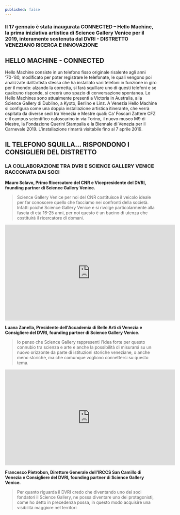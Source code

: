 ```yaml
---
published: false
---
```

### Il 17 gennaio è stata inaugurata CONNECTED – Hello Machine, la prima iniziativa artistica di Science Gallery Venice per il 2019, interamente sostenuta dal DVRI - DISTRETTO VENEZIANO RICERCA E INNOVAZIONE

## HELLO MACHINE - CONNECTED

Hello Machine consiste in un telefono fisso originale risalente agli anni ‘70-’80, modificato per poter registrare le telefonate, le quali vengono poi analizzate dall’artista stessa che ha installato vari telefoni in funzione in giro per il mondo: alzando la cornetta, si farà squillare uno di questi telefoni e se qualcuno risponde, si creerà uno spazio di conversazione spontanea. Le Hello Machines sono attualmente presenti a Victoria in Australia, alla Science Gallery di Dublino, a Kyoto, Berlino e Linz. A Venezia Hello Machine si configura come una doppia installazione artistica itinerante, che verrà ospitata da diverse sedi tra Venezia e Mestre quali: Ca’ Foscari Zattere CFZ e il campus scientifico cafoscarino in via Torino, il nuovo museo M9 di Mestre, la Fondazione Querini Stampalia e la Biennale di Venezia per il Carnevale 2019. L’installazione rimarrà visitabile fino al 7 aprile 2019.

## IL TELEFONO SQUILLA... RISPONDONO I CONSIGLIERI DEL DISTRETTO
### LA COLLABORAZIONE TRA DVRI E SCIENCE GALLERY VENICE RACCONATA DAI SOCI

**Mauro Sclavo, Primo Ricercatore del CNR e Vicepresidente del DVRI, founding partner di Science Gallery Venice.**

> Science Gallery Venice per noi del CNR costituisce il veicolo ideale per far conoscere quello che facciamo nei confronti della società. Infatti poiché Science Gallery Venice e si rivolge particolarmente alla fascia di età 16-25 anni, per noi questo è un bacino di utenza che costituirà il ricercatore di domani.

<iframe width="560" height="315" src="https://www.youtube.com/embed/r0KQncqVODA" frameborder="0" allow="accelerometer; autoplay; encrypted-media; gyroscope; picture-in-picture" allowfullscreen></iframe>

**Luana Zanella, Presidente dell'Accademia di Belle Arti di Venezia e Consigliere del DVRI, founding partner di Science Gallery Venice.**

> Io penso che Science Gallery rappresenti l'idea forte per questo connubio tra
scienza e arte e anche la possibilità di misurarsi su un nuovo orizzonte da parte di
istituzioni storiche veneziane, o anche meno storiche, ma che comunque vogliono
connettersi su questo tema.

<iframe width="560" height="315" src="https://www.youtube.com/embed/hmSMiv3btAE" frameborder="0" allow="accelerometer; autoplay; encrypted-media; gyroscope; picture-in-picture" allowfullscreen></iframe>

**Francesco Pietrobon, Direttore Generale dell'IRCCS San Camillo di Venezia e Consigliere del DVRI, founding partner di Science Gallery Venice.**

> Per quanto riguarda il DVRI credo che diventando uno dei soci fondatori
il Science Gallery, ne possa diventare uno dei protagonisti, come ho detto in
precedenza possa, in questo modo acquisire una visibilità maggiore nel territori





